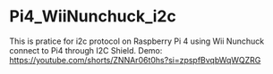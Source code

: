 # Pi4_WiiNunchuck_i2c
This is pratice for i2c protocol on Raspberry Pi 4 using Wii Nunchuck connect to Pi4 through I2C Shield.
Demo: https://youtube.com/shorts/ZNNAr06t0hs?si=zpspfBvqbWqWQZRG

